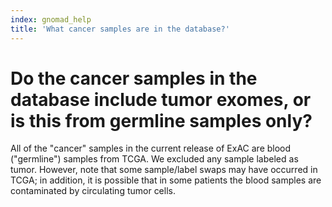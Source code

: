 ```yaml
---
index: gnomad_help
title: 'What cancer samples are in the database?'
---
```


# Do the cancer samples in the database include tumor exomes, or is this from germline samples only?

All of the "cancer" samples in the current release of ExAC are blood ("germline") samples from TCGA. We excluded any sample labeled as tumor. However, note that some sample/label swaps may have occurred in TCGA; in addition, it is possible that in some patients the blood samples are contaminated by circulating tumor cells.
